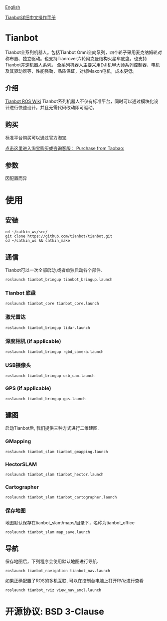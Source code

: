 [English](https://github.com/tianbot/tianbot/blob/master/README.md)  

[Tianbot详细中文操作手册](http://doc.tianbot.com/tianbot_omni)  

# Tianbot
Tianbot全系列机器人。包括Tianbot Omni全向系列，四个轮子采用麦克纳姆轮对称布置、独立驱动。也支持Tianrover六轮阿克曼结构火星车底盘。也支持Tianbot差速机器人系列。
全系列机器人主要采用DJI机甲大师系列控制器、电机及其驱动器等，性能强劲，品质保证，对标Maxon电机，成本更低。

## 介绍
[Tianbot ROS Wiki](https://wiki.ros.org/tianbot)
Tianbot系列机器人不仅有标准平台，同时可以通过模块化设计进行快速设计，并且无需代码改动即可驱动。

## 购买

标准平台购买可以通过官方淘宝.
 
[点击这里进入淘宝购买或咨询客服： Purchase from Taobao:](https://item.taobao.com/item.htm?id=615976514264)  


## 参数 

因配置而异

# 使用
## 安装

```
cd ~/catkin_ws/src/
git clone https://github.com/tianbot/tianbot.git
cd ~/catkin_ws && catkin_make
```

## 通信
Tianbot可以一次全部启动,或者单独启动各个部件.
```
roslaunch tianbot_bringup tianbot_bringup.launch
```
### Tianbot 底盘
```
roslaunch tianbot_core tianbot_core.launch
```

### 激光雷达
```
roslaunch tianbot_bringup lidar.launch
```

### 深度相机 (if applicable)
```
roslaunch tianbot_bringup rgbd_camera.launch
```

### USB摄像头
```
roslaunch tianbot_bringup usb_cam.launch
```

### GPS (if applicable)
```
roslaunch tianbot_bringup gps.launch
```

## 建图
启动Tianbot后, 我们提供三种方式进行二维建图.

### GMapping
```
roslaunch tianbot_slam tianbot_gmapping.launch
```
### HectorSLAM
```
roslaunch tianbot_slam tianbot_hector.launch
```
### Cartographer
```
roslaunch tianbot_slam tianbot_cartographer.launch
```
### 保存地图
地图默认保存在tianbot_slam/maps/目录下，名称为tianbot_office
```
roslaunch tianbot_slam map_save.launch
```

## 导航
保存地图后，下列程序会使用默认地图进行导航.
```
roslaunch tianbot_navigation tianbot_nav.launch
```
如果正确配置了ROS的多机互联, 可以在控制台电脑上打开RViz进行查看
```
roslaunch tianbot_rviz view_nav_amcl.launch
```

# 开源协议: BSD 3-Clause
